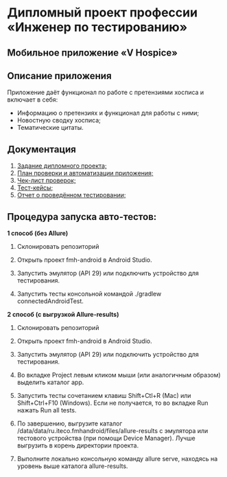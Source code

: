 # **Дипломный проект профессии «Инженер по тестированию»**

## Мобильное приложение «V Hospice»
## Описание приложения

Приложение даёт функционал по работе с претензиями хосписа и включает в себя:

- Информацию о претензиях и функционал для работы с ними;
- Новостную сводку хосписа;
- Тематические цитаты.

## Документация

1. [Задание дипломного проекта;](https://github.com/netology-code/qamid-diplom)
2. [План проверки и автоматизации приложения;](https://github.com/ArtVitaliy/Qamid-diplom/blob/main/Plan.md)
3. [Чек-лист проверок;](https://docs.google.com/spreadsheets/d/1kQ6vpCaJTMUEEoDTime2flL6ZoDHk7rB/edit?usp=sharing&ouid=118063972788702184653&rtpof=true&sd=true)
4. [Тест-кейсы;](https://docs.google.com/spreadsheets/d/1x-ntThZRrbxASpRJxUwKIiB6Ya1WooSt/edit?usp=sharing&ouid=118063972788702184653&rtpof=true&sd=true)
5. [Отчет о проведённом тестировании;](https://github.com/ArtVitaliy/Qamid-diplom/blob/main/results.md)

## **Процедура запуска авто-тестов:**

**1 способ (без Allure)**

1. Склонировать репозиторий 

2. Открыть проект fmh-android в Android Studio.

3. Запустить эмулятор (API 29) или подключить устройство для тестирования.

4. Запустить тесты консольной командой ./gradlew connectedAndroidTest.

**2 способ (с выгрузкой Allure-results)**

1. Склонировать репозиторий 

2. Открыть проект fmh-android в Android Studio.

3. Запустить эмулятор (API 29) или подключить устройство для тестирования.

4. Во вкладке Project левым кликом мыши (или аналогичным образом) выделить каталог app.

5. Запустить тесты сочетанием клавиш Shift+Ctl+R (Mac) или Shift+Ctrl+F10 (Windows). Если не получается, то во вкладке Run нажать Run all tests.

6. По завершению, выгрузите каталог /data/data/ru.iteco.fmhandroid/files/allure-results с эмулятора или тестового устройства (при помощи Device Manager). Лучше выгрузить в корень директории проекта.

7. Выполните локально консольную команду allure serve, находясь на уровень выше каталога allure-results.